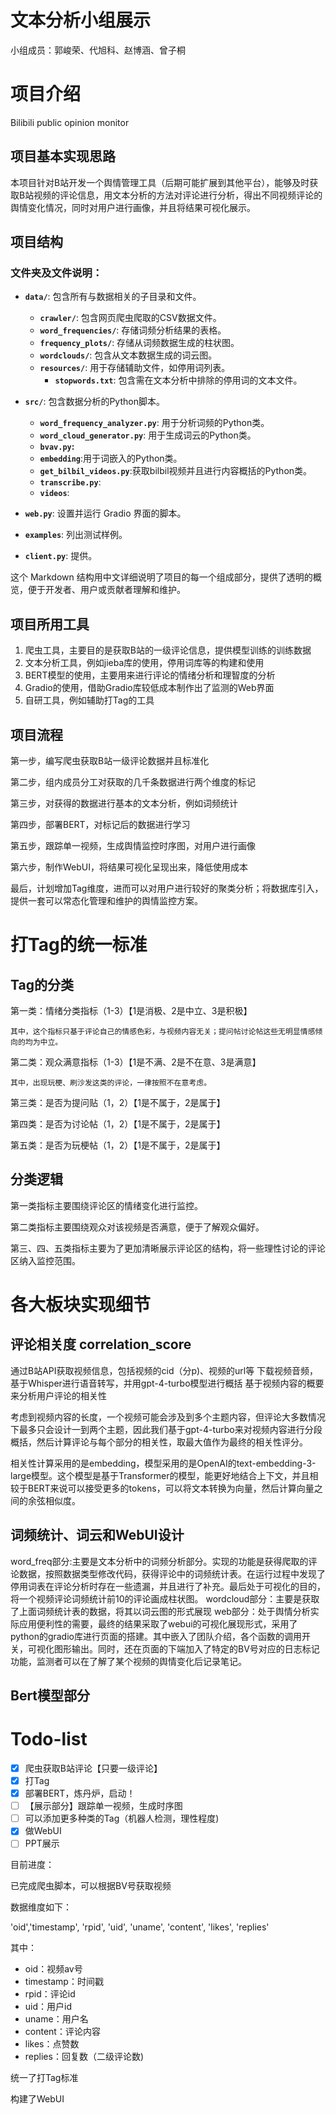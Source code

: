 # 文本分析小组展示

小组成员：郭峻荣、代旭科、赵博涵、曾子桐

# 项目介绍

Bilibili public opinion monitor

## 项目基本实现思路

本项目针对B站开发一个舆情管理工具（后期可能扩展到其他平台），能够及时获取B站视频的评论信息，用文本分析的方法对评论进行分析，得出不同视频评论的舆情变化情况，同时对用户进行画像，并且将结果可视化展示。

## 项目结构

### 文件夹及文件说明：

- **`data/`**: 包含所有与数据相关的子目录和文件。

  - **`crawler/`**: 包含网页爬虫爬取的CSV数据文件。
  - **`word_frequencies/`**: 存储词频分析结果的表格。
  - **`frequency_plots/`**: 存储从词频数据生成的柱状图。
  - **`wordclouds/`**: 包含从文本数据生成的词云图。
  - **`resources/`**: 用于存储辅助文件，如停用词列表。
    - **`stopwords.txt`**: 包含需在文本分析中排除的停用词的文本文件。
- **`src/`**: 包含数据分析的Python脚本。

  - **`word_frequency_analyzer.py`**: 用于分析词频的Python类。
  - **`word_cloud_generator.py`**: 用于生成词云的Python类。
  - **`bvav.py`:**
  - **`embedding`**:用于词嵌入的Python类。
  - **`get_bilbil_videos.py`**:获取bilbil视频并且进行内容概括的Python类。
  - **`transcribe.py`**:
  - **`videos`**:
- **`web.py`**: 设置并运行 Gradio 界面的脚本。
- **`examples`**: 列出测试样例。
- **`client.py`**: 提供。

这个 Markdown 结构用中文详细说明了项目的每一个组成部分，提供了透明的概览，便于开发者、用户或贡献者理解和维护。

## 项目所用工具

1. 爬虫工具，主要目的是获取B站的一级评论信息，提供模型训练的训练数据
2. 文本分析工具，例如jieba库的使用，停用词库等的构建和使用
3. BERT模型的使用，主要用来进行评论的情绪分析和理智度的分析
4. Gradio的使用，借助Gradio库较低成本制作出了监测的Web界面
5. 自研工具，例如辅助打Tag的工具

## 项目流程

第一步，编写爬虫获取B站一级评论数据并且标准化

第二步，组内成员分工对获取的几千条数据进行两个维度的标记

第三步，对获得的数据进行基本的文本分析，例如词频统计

第四步，部署BERT，对标记后的数据进行学习

第五步，跟踪单一视频，生成舆情监控时序图，对用户进行画像

第六步，制作WebUI，将结果可视化呈现出来，降低使用成本

最后，计划增加Tag维度，进而可以对用户进行较好的聚类分析；将数据库引入，提供一套可以常态化管理和维护的舆情监控方案。

# 打Tag的统一标准

## Tag的分类

第一类：情绪分类指标（1-3）【1是消极、2是中立、3是积极】

    其中，这个指标只基于评论自己的情感色彩，与视频内容无关；提问帖讨论帖这些无明显情感倾向的均为中立。

第二类：观众满意指标（1-3）【1是不满、2是不在意、3是满意】

    其中，出现玩梗、刷沙发这类的评论，一律按照不在意考虑。

第三类：是否为提问贴（1，2）【1是不属于，2是属于】

第四类：是否为讨论帖（1，2）【1是不属于，2是属于】

第五类：是否为玩梗帖（1，2）【1是不属于，2是属于】

## 分类逻辑

第一类指标主要围绕评论区的情绪变化进行监控。

第二类指标主要围绕观众对该视频是否满意，便于了解观众偏好。

第三、四、五类指标主要为了更加清晰展示评论区的结构，将一些理性讨论的评论区纳入监控范围。

# 各大板块实现细节

## 评论相关度 correlation_score

通过B站API获取视频信息，包括视频的cid（分p)、视频的url等
下载视频音频，基于Whisper进行语音转写，并用gpt-4-turbo模型进行概括
基于视频内容的概要来分析用户评论的相关性

考虑到视频内容的长度，一个视频可能会涉及到多个主题内容，但评论大多数情况下最多只会设计一到两个主题，因此我们基于gpt-4-turbo来对视频内容进行分段概括，然后计算评论与每个部分的相关性，取最大值作为最终的相关性评分。

相关性计算采用的是embedding，模型采用的是OpenAI的text-embedding-3-large模型。这个模型是基于Transformer的模型，能更好地结合上下文，并且相较于BERT来说可以接受更多的tokens，可以将文本转换为向量，然后计算向量之间的余弦相似度。

## 词频统计、词云和WebUI设计

word_freq部分:主要是文本分析中的词频分析部分。实现的功能是获得爬取的评论数据，按照数据类型修改代码，获得评论中的词频统计表。在运行过程中发现了停用词表在评论分析时存在一些遗漏，并且进行了补充。最后处于可视化的目的，将一个视频评论词频统计前10的评论画成柱状图。
wordcloud部分：主要是获取了上面词频统计表的数据，将其以词云图的形式展现
web部分：处于舆情分析实际应用便利性的需要，最终的结果采取了webui的可视化展现形式，采用了python的gradio库进行页面的搭建。其中嵌入了团队介绍，各个函数的调用开关，可视化图形输出。同时，还在页面的下端加入了特定的BV号对应的日志标记功能，监测者可以在了解了某个视频的舆情变化后记录笔记。

## Bert模型部分


# Todo-list

- [X] 爬虫获取B站评论【只要一级评论】
- [X] 打Tag
- [X] 部署BERT，炼丹炉，启动！
- [ ] 【展示部分】跟踪单一视频，生成时序图
- [ ] 可以添加更多种类的Tag（机器人检测，理性程度)
- [X] 做WebUI
- [ ] PPT展示

目前进度：

已完成爬虫脚本，可以根据BV号获取视频

数据维度如下：

'oid','timestamp', 'rpid', 'uid', 'uname', 'content', 'likes', 'replies'

其中：

- oid：视频av号
- timestamp：时间戳
- rpid：评论id
- uid：用户id
- uname：用户名
- content：评论内容
- likes：点赞数
- replies：回复数（二级评论数)

统一了打Tag标准

构建了WebUI
